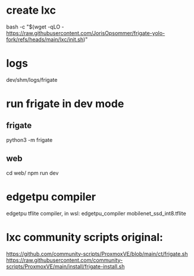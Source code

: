# create lxc

bash -c "$(wget -qLO - https://raw.githubusercontent.com/JorisOpsommer/frigate-yolo-fork/refs/heads/main/lxc/init.sh)"

# logs

dev/shm/logs/frigate

# run frigate in dev mode

## frigate

python3 -m frigate

## web

cd web/
npm run dev

# edgetpu compiler

edgetpu tflite compiler, in wsl:
edgetpu_compiler mobilenet_ssd_int8.tflite

# lxc community scripts original:

https://github.com/community-scripts/ProxmoxVE/blob/main/ct/frigate.sh
https://raw.githubusercontent.com/community-scripts/ProxmoxVE/main/install/frigate-install.sh
